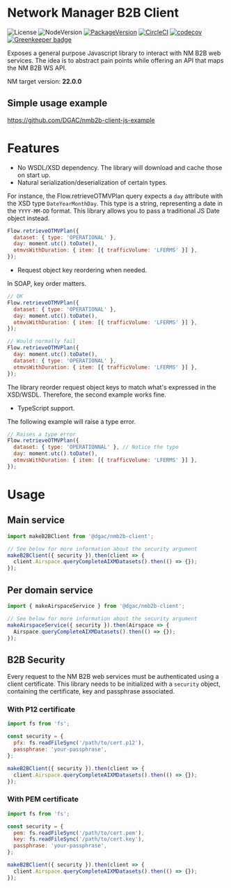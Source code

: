 # Network Manager B2B Client

![License](https://img.shields.io/npm/l/@dgac/nmb2b-client.svg)
![NodeVersion](https://img.shields.io/node/v/@dgac/nmb2b-client.svg)
[![PackageVersion](https://img.shields.io/npm/v/@dgac/nmb2b-client.svg)](https://npmjs.com/package/@dgac/nmb2b-client)
[![CircleCI](https://circleci.com/gh/DGAC/nmb2b-client-js/tree/master.svg?style=shield)](https://circleci.com/gh/DGAC/nmb2b-client-js/tree/master)
[![codecov](https://codecov.io/gh/DGAC/nmb2b-client-js/branch/master/graph/badge.svg)](https://codecov.io/gh/DGAC/nmb2b-client-js)
[![Greenkeeper badge](https://badges.greenkeeper.io/DGAC/nmb2b-client-js.svg)](https://greenkeeper.io/)

Exposes a general purpose Javascript library to interact with NM B2B web services. The idea is to abstract pain points while offering an API that maps the NM B2B WS API.

NM target version: **22.0.0**

## Simple usage example

https://github.com/DGAC/nmb2b-client-js-example

# Features

- No WSDL/XSD dependency. The library will download and cache those on start up.
- Natural serialization/deserialization of certain types.

For instance, the Flow.retrieveOTMVPlan query expects a `day` attribute with the XSD type `DateYearMonthDay`. This type is a string, representing a date in the `YYYY-MM-DD` format. This library allows you to pass a traditional JS Date object instead.

```javascript
Flow.retrieveOTMVPlan({
  dataset: { type: 'OPERATIONAL' },
  day: moment.utc().toDate(),
  otmvsWithDuration: { item: [{ trafficVolume: 'LFERMS' }] },
});
```

- Request object key reordering when needed.

In SOAP, key order matters.

```javascript
// OK
Flow.retrieveOTMVPlan({
  dataset: { type: 'OPERATIONAL' },
  day: moment.utc().toDate(),
  otmvsWithDuration: { item: [{ trafficVolume: 'LFERMS' }] },
});

// Would normally fail
Flow.retrieveOTMVPlan({
  day: moment.utc().toDate(),
  dataset: { type: 'OPERATIONAL' },
  otmvsWithDuration: { item: [{ trafficVolume: 'LFERMS' }] },
});
```

The library reorder request object keys to match what's expressed in the XSD/WSDL. Therefore, the second example works fine.

- TypeScript support.

The following example will raise a type error.

```javascript
// Raises a type error
Flow.retrieveOTMVPlan({
  dataset: { type: 'OPERATIONNAL' }, // Notice the typo
  day: moment.utc().toDate(),
  otmvsWithDuration: { item: [{ trafficVolume: 'LFERMS' }] },
});
```

# Usage

## Main service

```javascript
import makeB2BClient from '@dgac/nmb2b-client';

// See below for more information about the security argument
makeB2BClient({ security }).then(client => {
  client.Airspace.queryCompleteAIXMDatasets().then(() => {});
});
```

## Per domain service

```javascript
import { makeAirspaceService } from '@dgac/nmb2b-client';

// See below for more information about the security argument
makeAirspaceService({ security }).then(Airspace => {
  Airspace.queryCompleteAIXMDatasets().then(() => {});
});
```

## B2B Security

Every request to the NM B2B web services must be authenticated using a client certificate. This library needs to be initialized with a `security` object, containing the certificate, key and passphrase associated.

### With P12 certificate

```javascript
import fs from 'fs';

const security = {
  pfx: fs.readFileSync('/path/to/cert.p12'),
  passphrase: 'your-passphrase',
};

makeB2BClient({ security }).then(client => {
  client.Airspace.queryCompleteAIXMDatasets().then(() => {});
});
```

### With PEM certificate

```javascript
import fs from 'fs';

const security = {
  pem: fs.readFileSync('/path/to/cert.pem'),
  key: fs.readFileSync('/path/to/cert.key'),
  passphrase: 'your-passphrase',
};

makeB2BClient({ security }).then(client => {
  client.Airspace.queryCompleteAIXMDatasets().then(() => {});
});
```
